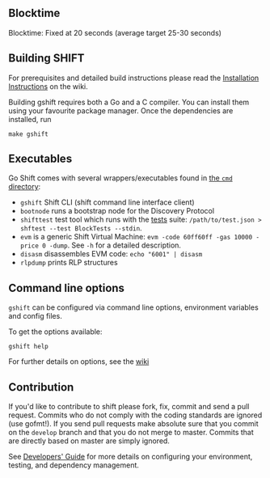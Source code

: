 ## Blocktime

Blocktime: Fixed at 20 seconds (average target 25-30 seconds)


## Building SHIFT

For prerequisites and detailed build instructions please read the
[Installation Instructions](https://github.com/shiftcurrency/shift/wiki/Building-Shift)
on the wiki.

Building gshift requires both a Go and a C compiler.
You can install them using your favourite package manager.
Once the dependencies are installed, run

    make gshift

## Executables

Go Shift comes with several wrappers/executables found in
[the `cmd` directory](https://github.com/shiftcurrency/shift/tree/develop/cmd):

* `gshift` Shift CLI (shift command line interface client)
* `bootnode` runs a bootstrap node for the Discovery Protocol
* `shifttest` test tool which runs with the [tests](https://github.com/shiftcurrency/tests) suite:
  `/path/to/test.json > shftest --test BlockTests --stdin`.
* `evm` is a generic Shift Virtual Machine: `evm -code 60ff60ff -gas
  10000 -price 0 -dump`. See `-h` for a detailed description.
* `disasm` disassembles EVM code: `echo "6001" | disasm`
* `rlpdump` prints RLP structures

## Command line options

`gshift` can be configured via command line options, environment variables and config files.

To get the options available:

    gshift help

For further details on options, see the [wiki](https://github.com/shiftcurrency/shift/wiki/Command-Line-Options)

## Contribution

If you'd like to contribute to shift please fork, fix, commit and
send a pull request. Commits who do not comply with the coding standards
are ignored (use gofmt!). If you send pull requests make absolute sure that you
commit on the `develop` branch and that you do not merge to master.
Commits that are directly based on master are simply ignored.

See [Developers' Guide](https://github.com/shiftcurrency/shift/wiki/Developers'-Guide)
for more details on configuring your environment, testing, and
dependency management.

